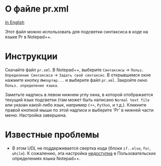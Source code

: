 # О файле pr.xml
[In English](README.md)

Этот файл можно использовать для подсветки синтаксиса в коде на языке Pr в Notepad++.

# Инструкции
Скачайте файл `pr.xml`.
В Notepad++, выберите `Синтаксисы` -> `Польз. Определение Синтаксиса` -> `Задать свой синтаксис`.
В открывшемся окне нажмите кнопку `Импортир...` и выберите файл `pr.xml`.
Закройте окно `Польз. определение языка`.

Заметьте надпись в левом нижнем углу окна, в которой отображается текущий язык подсветки
(там может быть написано `Normal text file` или указан какой-либо язык, например `C++`, `Python`, и т.д.).
Кликните правой кнопкой мыши по этой надписи и выберите 'Pr' в нижней части меню. Настройка завершена.

# Известные проблемы
* В этом UDL не поддерживается свертка кода (блоки `if..else`, `for`, `while`). К сожалению, эта настройка
[недоступна](https://stackoverflow.com/questions/7246004/configure-notepad-to-use-indentation-based-code-folding)
в Пользовательских определениях языка Notepad++.
